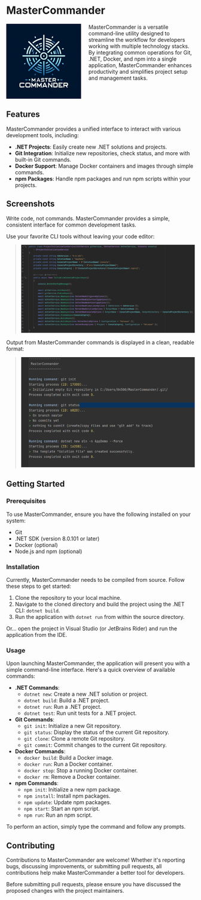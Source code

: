 # MasterCommander

<div style="display: flex;">
    <img src="./assets/img/logo-mastercommander.png" alt="Logo MasterCommander" width="200">
    <div style="margin-left: 20px;">
        MasterCommander is a versatile command-line utility designed to streamline the workflow for developers working with multiple technology stacks. By integrating common operations for Git, .NET, Docker, and npm into a single application, MasterCommander enhances productivity and simplifies project setup and management tasks.
    </div>
</div>

## Features

MasterCommander provides a unified interface to interact with various development tools, including:

- **.NET Projects**: Easily create new .NET solutions and projects.
- **Git Integration**: Initialize new repositories, check status, and more with built-in Git commands.
- **Docker Support**: Manage Docker containers and images through simple commands.
- **npm Packages**: Handle npm packages and run npm scripts within your projects.

## Screenshots

Write code, not commands. MasterCommander provides a simple, consistent interface for common development tasks.

Use your favorite CLI tools without leaving your code editor:
> ![MasterCommander Screenshot](./assets/img/program.png)

Output from MasterCommander commands is displayed in a clean, readable format:
> ![MasterCommander Screenshot](./assets/img/debug-output.png)

## Getting Started

### Prerequisites

To use MasterCommander, ensure you have the following installed on your system:

- Git
- .NET SDK (version 8.0.101 or later)
- Docker (optional)
- Node.js and npm (optional)

### Installation

Currently, MasterCommander needs to be compiled from source. Follow these steps to get started:

1. Clone the repository to your local machine.
2. Navigate to the cloned directory and build the project using the .NET CLI: `dotnet build`.
3. Run the application with `dotnet run` from within the source directory.

Or... open the project in Visual Studio (or JetBrains Rider) and run the application from the IDE.

### Usage

Upon launching MasterCommander, the application will present you with a simple command-line interface. Here's a quick overview of available commands:

- **.NET Commands**:
    - `dotnet new`: Create a new .NET solution or project.
    - `dotnet build`: Build a .NET project.
    - `dotnet run`: Run a .NET project.
    - `dotnet test`: Run unit tests for a .NET project.
- **Git Commands**:
    - `git init`: Initialize a new Git repository.
    - `git status`: Display the status of the current Git repository.
    - `git clone`: Clone a remote Git repository.
    - `git commit`: Commit changes to the current Git repository.
- **Docker Commands**:
    - `docker build`: Build a Docker image.
    - `docker run`: Run a Docker container.
    - `docker stop`: Stop a running Docker container.
    - `docker rm`: Remove a Docker container.
- **npm Commands**:
    - `npm init`: Initialize a new npm package.
    - `npm install`: Install npm packages.
    - `npm update`: Update npm packages.
    - `npm start`: Start an npm script.
    - `npm run`: Run an npm script.

To perform an action, simply type the command and follow any prompts.

## Contributing

Contributions to MasterCommander are welcome! Whether it's reporting bugs, discussing improvements, or submitting pull requests, all contributions help make MasterCommander a better tool for developers.

Before submitting pull requests, please ensure you have discussed the proposed changes with the project maintainers.
